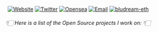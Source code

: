 <p align="center">
<a href="https://bludream.xyz/"><img alt="Website" src="https://img.shields.io/badge/Website-www.bludream.xyz-orange?style=flat-square&logo=googlechrome"></a>
<a href="https://twitter.com/bludream_eth"><img alt="Twitter" src="https://img.shields.io/badge/Twitter-bludream.eth-blue?style=flat-square&logo=Twitter"></a>
<a href="https://opensea.io/BluDream"><img alt="Opensea" src="https://img.shields.io/badge/Opensea-bludream.eth-blue?style=flat-square&logo=opensea"></a>
<a href="mailto:bludream.eth@gmail.com"><img alt="Email" src="https://img.shields.io/badge/Email-bludream.eth@gmail.com-red?style=flat-square&logo=gmail"></a>
<a href="https://github.com/bludream-eth"><img alt="bludream-eth" src="https://komarev.com/ghpvc/?username=bludream-eth&color=green&style=flat-square"></a>
</p>

<h6 align="center">👇🏻 Here is a list of the Open Source projects I work on: 👇🏻</h6>
